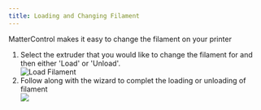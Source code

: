 ```yaml
---
title: Loading and Changing Filament
---
```


MatterControl makes it easy to change the filament on your printer

1. Select the extruder that you would like to change the filament for and then either 'Load' or 'Unload'.  
![Load Filament](https://www.matterhackers.com/r/HhgLb8)
1. Follow along with the wizard to complet the loading or unloading of filament  
![](https://www.matterhackers.com/r/vdCgyQ)